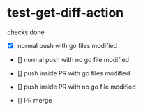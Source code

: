 # test-get-diff-action

checks done

- [x] normal push with go files modified
- [] normal push with no go file modified

- [] push inside PR with go files modified
- [] push inside PR with no go file modified

- [] PR merge